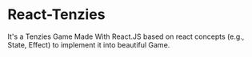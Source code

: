 # React-Tenzies
It's a Tenzies Game Made With React.JS based on react concepts (e.g., State, Effect) to implement it into beautiful Game.
